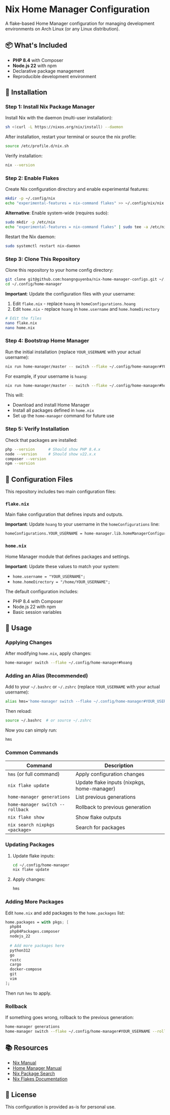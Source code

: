 # Nix Home Manager Configuration

A flake-based Home Manager configuration for managing development environments on Arch Linux (or any Linux distribution).

## 📦 What's Included

- **PHP 8.4** with Composer
- **Node.js 22** with npm
- Declarative package management
- Reproducible development environment

## 🚀 Installation

### Step 1: Install Nix Package Manager

Install Nix with the daemon (multi-user installation):

```bash
sh <(curl -L https://nixos.org/nix/install) --daemon
```

After installation, restart your terminal or source the nix profile:

```bash
source /etc/profile.d/nix.sh
```

Verify installation:

```bash
nix --version
```

### Step 2: Enable Flakes

Create Nix configuration directory and enable experimental features:

```bash
mkdir -p ~/.config/nix
echo "experimental-features = nix-command flakes" >> ~/.config/nix/nix.conf
```

**Alternative**: Enable system-wide (requires sudo):

```bash
sudo mkdir -p /etc/nix
echo "experimental-features = nix-command flakes" | sudo tee -a /etc/nix/nix.conf
```

Restart the Nix daemon:

```bash
sudo systemctl restart nix-daemon
```

### Step 3: Clone This Repository

Clone this repository to your home config directory:

```bash
git clone git@github.com:hoangnguyenba/nix-home-manager-configs.git ~/.config/home-manager
cd ~/.config/home-manager
```

**Important**: Update the configuration files with your username:

1. Edit `flake.nix` - replace `hoang` in `homeConfigurations.hoang`
2. Edit `home.nix` - replace `hoang` in `home.username` and `home.homeDirectory`

```bash
# Edit the files
nano flake.nix
nano home.nix
```

### Step 4: Bootstrap Home Manager

Run the initial installation (replace `YOUR_USERNAME` with your actual username):

```bash
nix run home-manager/master -- switch --flake ~/.config/home-manager#YOUR_USERNAME
```

For example, if your username is `hoang`:

```bash
nix run home-manager/master -- switch --flake ~/.config/home-manager#hoang
```

This will:
- Download and install Home Manager
- Install all packages defined in `home.nix`
- Set up the `home-manager` command for future use

### Step 5: Verify Installation

Check that packages are installed:

```bash
php --version      # Should show PHP 8.4.x
node --version     # Should show v22.x.x
composer --version
npm --version
```

## 📁 Configuration Files

This repository includes two main configuration files:

### `flake.nix`

Main flake configuration that defines inputs and outputs.

**Important**: Update `hoang` to your username in the `homeConfigurations` line:

```nix
homeConfigurations.YOUR_USERNAME = home-manager.lib.homeManagerConfiguration {
```

### `home.nix`

Home Manager module that defines packages and settings.

**Important**: Update these values to match your system:
- `home.username = "YOUR_USERNAME";`
- `home.homeDirectory = "/home/YOUR_USERNAME";`

The default configuration includes:
- PHP 8.4 with Composer
- Node.js 22 with npm
- Basic session variables

## 🔧 Usage

### Applying Changes

After modifying `home.nix`, apply changes:

```bash
home-manager switch --flake ~/.config/home-manager#hoang
```

### Adding an Alias (Recommended)

Add to your `~/.bashrc` or `~/.zshrc` (replace `YOUR_USERNAME` with your actual username):

```bash
alias hms='home-manager switch --flake ~/.config/home-manager#YOUR_USERNAME'
```

Then reload:

```bash
source ~/.bashrc  # or source ~/.zshrc
```

Now you can simply run:

```bash
hms
```

### Common Commands

| Command | Description |
|---------|-------------|
| `hms` (or full command) | Apply configuration changes |
| `nix flake update` | Update flake inputs (nixpkgs, home-manager) |
| `home-manager generations` | List previous generations |
| `home-manager switch --rollback` | Rollback to previous generation |
| `nix flake show` | Show flake outputs |
| `nix search nixpkgs <package>` | Search for packages |

### Updating Packages

1. Update flake inputs:
   ```bash
   cd ~/.config/home-manager
   nix flake update
   ```

2. Apply changes:
   ```bash
   hms
   ```

### Adding More Packages

Edit `home.nix` and add packages to the `home.packages` list:

```nix
home.packages = with pkgs; [
  php84
  php84Packages.composer
  nodejs_22
  
  # Add more packages here
  python312
  go
  rustc
  cargo
  docker-compose
  git
  vim
];
```

Then run `hms` to apply.

### Rollback

If something goes wrong, rollback to the previous generation:

```bash
home-manager generations
home-manager switch --flake ~/.config/home-manager#YOUR_USERNAME --rollback
```

## 📚 Resources

- [Nix Manual](https://nixos.org/manual/nix/stable/)
- [Home Manager Manual](https://nix-community.github.io/home-manager/)
- [Nix Package Search](https://search.nixos.org/packages)
- [Nix Flakes Documentation](https://nixos.wiki/wiki/Flakes)

## 📝 License

This configuration is provided as-is for personal use.